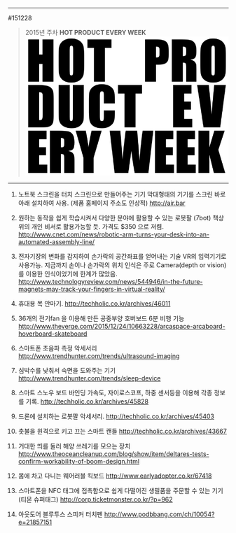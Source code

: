 
---  
#151228  
> 2015년 주차 **HOT PRODUCT EVERY WEEK**  
> ![pic](../image/MAIN.png)  

---  

1. 노트북 스크린을 터치 스크린으로 만들어주는 기기
막대형태의 기기를 스크린 바로 아래 설치하여 사용.
(제품 홈페이지 주소도 인상적)
http://air.bar

2. 원하는 동작을 쉽게 학습시켜서 다양한 분야에 활용할 수 있는 로봇팔 (7bot)
책상위의 개인 비서로 활용가능할 듯. 가격도 $350 으로 저렴. 
http://www.cnet.com/news/robotic-arm-turns-your-desk-into-an-automated-assembly-line/

3. 전자기장의 변화를 감지하여 손가락의 공간좌표를 얻어내는 기술 
VR의 입력기기로 사용가능.
지금까지 손이나 손가락의 위치 인식은 주로 Camera(depth or vision)를 이용한 인식이었기에 한계가 많았음.
http://www.technologyreview.com/news/544946/in-the-future-magnets-may-track-your-fingers-in-virtual-reality/

4. 휴대용 목 안마기.
http://techholic.co.kr/archives/46011

5. 36개의 전기fan 을 이용해 만든 공중부양 호버보드
6분 비행 기능
http://www.theverge.com/2015/12/24/10663228/arcaspace-arcaboard-hoverboard-skateboard

6. 스마트폰 초음파 측정 악세서리
http://www.trendhunter.com/trends/ultrasound-imaging

7. 심박수를 낮춰서 숙면을 도와주는 기기
http://www.trendhunter.com/trends/sleep-device

8. 스마트 스노우 보드 바인딩 
가속도, 자이로스코프, 하중 센서등을 이용해 각종 정보를 기록.
http://techholic.co.kr/archives/45828

9. 드론에 설치하는 로봇팔 악세서리.
http://techholic.co.kr/archives/45403

10. 촛불을 원격으로 키고 끄는 스마트 캔들
http://techholic.co.kr/archives/43667

11. 거대한 띄를 둘러 해양 쓰레기를 모으는 장치
http://www.theoceancleanup.com/blog/show/item/deltares-tests-confirm-workability-of-boom-design.html

12. 몸에 차고 다니는 웨어러블 킥보드
http://www.earlyadopter.co.kr/67418

13. 스마트폰을 NFC 태그에 접촉함으로 쉽게 다떨어진 생필품을 주문할 수 있는 기기 (티몬 슈퍼태그)
http://corp.ticketmonster.co.kr/?p=962

14. 아웃도어 블루투스 스피커 터치펜 
http://www.podbbang.com/ch/10054?e=21857151


